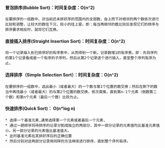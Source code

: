 #### 冒泡排序(Bubble Sort)：时间复杂度：O(n^2)
	在要排序的一组数中，对当前还未排好序的范围内的全部数，自上而下对相邻的两个数依次进行比较和调整，让较大的数往下沉，较小的往上冒。即：每当两相邻的数比较后发现它们的排序与排序要求相反时，就将它们互换。

#### 直接插入排序(Straight Insertion Sort)：时间复杂度：O(n^2)
	将一个记录插入到已排序好的有序表中，从而得到一个新，记录数增1的有序表。即：先将序列的第1个记录看成是一个有序的子序列，然后从第2个记录逐个进行插入，直至整个序列有序为止。

#### 选择排序（Simple Selection Sort）：时间复杂度：O(n^2)
	在要排序的一组数中，选出最小（或者最大）的一个数与第1个位置的数交换；然后在剩下的数当中再找最小（或者最大）的与第2个位置的数交换，依次类推，直到第n-1个元素（倒数第二个数）和第n个元素（最后一个数）比较为止。

#### 快速排序(Quick Sort)： O(n*log n)
	* 选择一个基准元素,通常选择第一个元素或者最后一个元素,
	* 通过一趟排序将待排序的记录分割成独立的两部分，其中一部分记录的元素值均比基准元素值小。另一部分记录的元素值比基准值大。
	* 此时基准元素在其排好序后的正确位置
	* 然后分别对这两部分记录用同样的方法继续进行排序，直到整个序列有序。
